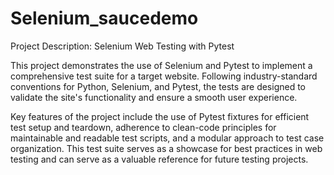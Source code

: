 # Selenium_saucedemo
Project Description: Selenium Web Testing with Pytest

This project demonstrates the use of Selenium and Pytest to implement a comprehensive test suite for a target website.
Following industry-standard conventions for Python, Selenium, and Pytest, the tests are designed to validate the site's functionality
and ensure a smooth user experience.

Key features of the project include the use of Pytest fixtures for efficient test setup and teardown, adherence to clean-code principles
for maintainable and readable test scripts, and a modular approach to test case organization. This test suite serves as a showcase for best
practices in web testing and can serve as a valuable reference for future testing projects.
